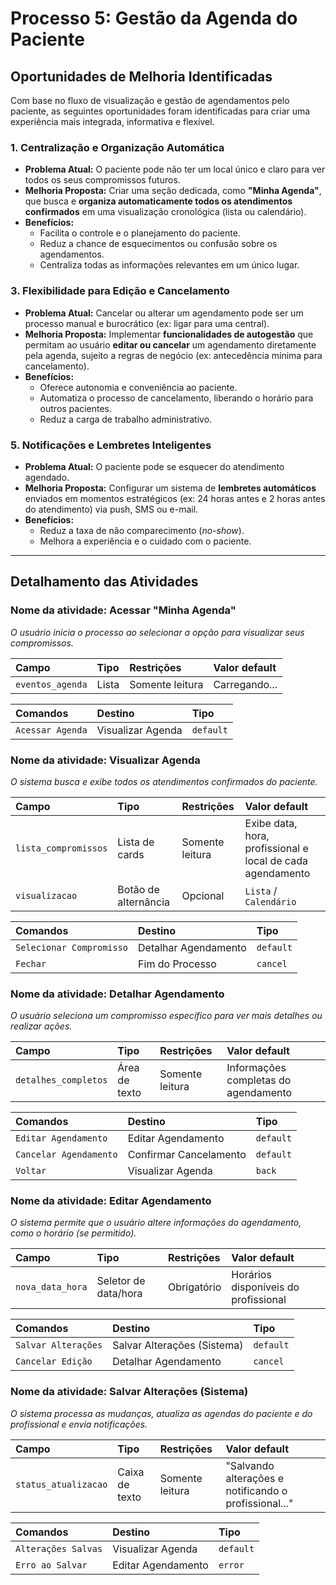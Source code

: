 # Processo 5: Gestão da Agenda do Paciente

## Oportunidades de Melhoria Identificadas

Com base no fluxo de visualização e gestão de agendamentos pelo paciente, as seguintes oportunidades foram identificadas para criar uma experiência mais integrada, informativa e flexível.

### 1. Centralização e Organização Automática
- **Problema Atual:** O paciente pode não ter um local único e claro para ver todos os seus compromissos futuros.
- **Melhoria Proposta:** Criar uma seção dedicada, como **"Minha Agenda"**, que busca e **organiza automaticamente todos os atendimentos confirmados** em uma visualização cronológica (lista ou calendário).
- **Benefícios:**
  - Facilita o controle e o planejamento do paciente.
  - Reduz a chance de esquecimentos ou confusão sobre os agendamentos.
  - Centraliza todas as informações relevantes em um único lugar.

### 3. Flexibilidade para Edição e Cancelamento
- **Problema Atual:** Cancelar ou alterar um agendamento pode ser um processo manual e burocrático (ex: ligar para uma central).
- **Melhoria Proposta:** Implementar **funcionalidades de autogestão** que permitam ao usuário **editar ou cancelar** um agendamento diretamente pela agenda, sujeito a regras de negócio (ex: antecedência mínima para cancelamento).
- **Benefícios:**
  - Oferece autonomia e conveniência ao paciente.
  - Automatiza o processo de cancelamento, liberando o horário para outros pacientes.
  - Reduz a carga de trabalho administrativo.

### 5. Notificações e Lembretes Inteligentes
- **Problema Atual:** O paciente pode se esquecer do atendimento agendado.
- **Melhoria Proposta:** Configurar um sistema de **lembretes automáticos** enviados em momentos estratégicos (ex: 24 horas antes e 2 horas antes do atendimento) via push, SMS ou e-mail.
- **Benefícios:**
  - Reduz a taxa de não comparecimento (*no-show*).
  - Melhora a experiência e o cuidado com o paciente.

---

## Detalhamento das Atividades

### Nome da atividade: Acessar "Minha Agenda"
*O usuário inicia o processo ao selecionar a opção para visualizar seus compromissos.*

| Campo | Tipo | Restrições | Valor default |
| :--- | :--- | :--- | :--- |
| `eventos_agenda` | Lista | Somente leitura | Carregando... |

| Comandos | Destino | Tipo |
| :--- | :--- | :--- |
| `Acessar Agenda` | Visualizar Agenda | `default` |

### Nome da atividade: Visualizar Agenda
*O sistema busca e exibe todos os atendimentos confirmados do paciente.*

| Campo | Tipo | Restrições | Valor default |
| :--- | :--- | :--- | :--- |
| `lista_compromissos` | Lista de cards | Somente leitura | Exibe data, hora, profissional e local de cada agendamento |
| `visualizacao` | Botão de alternância | Opcional | `Lista` / `Calendário` |

| Comandos | Destino | Tipo |
| :--- | :--- | :--- |
| `Selecionar Compromisso` | Detalhar Agendamento | `default` |
| `Fechar` | Fim do Processo | `cancel` |

### Nome da atividade: Detalhar Agendamento
*O usuário seleciona um compromisso específico para ver mais detalhes ou realizar ações.*

| Campo | Tipo | Restrições | Valor default |
| :--- | :--- | :--- | :--- |
| `detalhes_completos` | Área de texto | Somente leitura | Informações completas do agendamento |

| Comandos | Destino | Tipo |
| :--- | :--- | :--- |
| `Editar Agendamento` | Editar Agendamento | `default` |
| `Cancelar Agendamento` | Confirmar Cancelamento | `default` |
| `Voltar` | Visualizar Agenda | `back` |

### Nome da atividade: Editar Agendamento
*O sistema permite que o usuário altere informações do agendamento, como o horário (se permitido).*

| Campo | Tipo | Restrições | Valor default |
| :--- | :--- | :--- | :--- |
| `nova_data_hora` | Seletor de data/hora | Obrigatório | Horários disponíveis do profissional |

| Comandos | Destino | Tipo |
| :--- | :--- | :--- |
| `Salvar Alterações` | Salvar Alterações (Sistema) | `default` |
| `Cancelar Edição` | Detalhar Agendamento | `cancel` |

### Nome da atividade: Salvar Alterações (Sistema)
*O sistema processa as mudanças, atualiza as agendas do paciente e do profissional e envia notificações.*

| Campo | Tipo | Restrições | Valor default |
| :--- | :--- | :--- | :--- |
| `status_atualizacao` | Caixa de texto | Somente leitura | "Salvando alterações e notificando o profissional..." |

| Comandos | Destino | Tipo |
| :--- | :--- | :--- |
| `Alterações Salvas` | Visualizar Agenda | `default` |
| `Erro ao Salvar` | Editar Agendamento | `error` |

